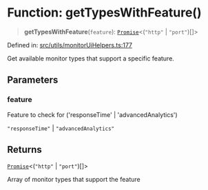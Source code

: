 # Function: getTypesWithFeature()

> **getTypesWithFeature**(`feature`): [`Promise`](https://developer.mozilla.org/docs/Web/JavaScript/Reference/Global_Objects/Promise)\<(`"http"` \| `"port"`)[]\>

Defined in: [src/utils/monitorUiHelpers.ts:177](https://github.com/Nick2bad4u/Uptime-Watcher/blob/8a1973382d5fe14c52996ecda381894eb7ecd4a6/src/utils/monitorUiHelpers.ts#L177)

Get available monitor types that support a specific feature.

## Parameters

### feature

Feature to check for ('responseTime' | 'advancedAnalytics')

`"responseTime"` | `"advancedAnalytics"`

## Returns

[`Promise`](https://developer.mozilla.org/docs/Web/JavaScript/Reference/Global_Objects/Promise)\<(`"http"` \| `"port"`)[]\>

Array of monitor types that support the feature
